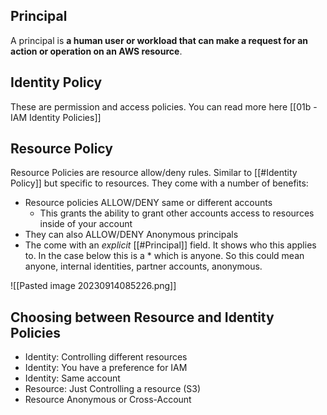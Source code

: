 
## Principal

A principal is **a human user or workload that can make a request for an action or operation on an AWS resource**.

## Identity Policy

These are permission and access policies. You can read more here [[01b - IAM Identity Policies]]
## Resource Policy

Resource Policies are resource allow/deny rules. Similar to [[#Identity Policy]] but specific to resources. They come with a number of benefits:

- Resource policies ALLOW/DENY same or different accounts
	- This grants the ability to grant other accounts access to resources inside of your account
- They can also ALLOW/DENY Anonymous principals
- The come with an *explicit* [[#Principal]] field. It shows who this applies to. In the case below this is a * which is anyone. So this could mean anyone, internal identities, partner accounts, anonymous.

![[Pasted image 20230914085226.png]]

## Choosing between Resource and Identity Policies

- Identity: Controlling different resources
- Identity: You have a preference for IAM
- Identity: Same account
- Resource: Just Controlling a resource (S3)
- Resource Anonymous or Cross-Account